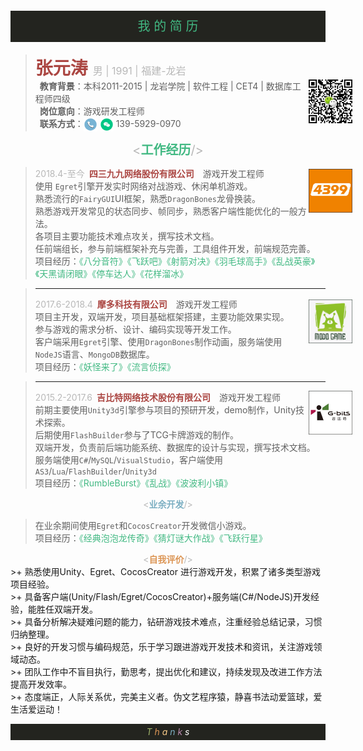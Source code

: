 <p style="background-color:#23241F; width:100%; height:50px;line-height:50px;text-align:center;font-size:20px">
<span style="color:#42B983">我 的 简 历</span>
</p>

><span style="font-size:28px;color:#ab4642;"><strong>张元涛</strong>&nbsp;<span style="color:#b8b8b8;font-size:16px;">男 | 1991 | 福建-龙岩</span></span><br>
><img src="assets/code.jpg"  width="70" height="70" type="image/jpeg" style="float: right;margin-bottom: 1em; margin-right: -3.05em;">
>&ensp;<strong>教育背景</strong>：本科2011-2015 | 龙岩学院 | 软件工程 | CET4 | 数据库工程师四级<br>
>&ensp;<strong>岗位意向</strong>：游戏研发工程师<br>
>&ensp;<strong>联系方式</strong>：<img src="assets/电话2.png"  width="22" height="22" type="image/jpeg" style="vertical-align: middle;"> <img src="assets/微信1.png"  width="22" height="22" type="image/jpeg"  style="vertical-align: middle;"> 139-5929-0970

<center><span style="font-size:20px;color:#b8b8b8"><<span style="color:#42B983"><strong>工作经历</strong></span>/></span></center>

> <span style="color:#b8b8b8">2018.4-至今</span>&ensp;<span style="color:#ab4642"><strong>四三九九网络股份有限公司</strong></span>&ensp;&ensp;游戏开发工程师
><img src="assets/4399.png"  width="70" height="70" type="image/jpeg" style="float: right; margin-top:0.2em;margin-right: -3.05em; "> <br>
>使用 `Egret`引擎开发实时网络对战游戏、休闲单机游戏。<br>
>熟悉流行的`FairyGUI`UI框架，熟悉`DragonBones`龙骨换装。<br>
>熟悉游戏开发常见的状态同步、帧同步，熟悉客户端性能优化的一般方法。<br>
>各项目主要功能技术难点攻关，撰写技术文档。<br>
>任前端组长，参与前端框架补充与完善，工具组件开发，前端规范完善。<br>
>项目经历：<span style="color:#42B983">《八分音符》《飞跃吧》《射箭对决》《羽毛球高手》《乱战英豪》《天黑请闭眼》《停车达人》《花样溜冰》

>---
><span style="color:#b8b8b8">2017.6-2018.4</span>&ensp;<span style="color:#ab4642"><strong>摩多科技有限公司</strong></span>&ensp;&ensp;游戏开发工程师
><img src="assets/modo.png"  width="70" height="70" type="image/jpeg" style="float: right;margin-top: 0.2em; margin-right: -3.05em; "> <br>
>项目主开发，双端开发，项目基础框架搭建，主要功能效果实现。<br>
>参与游戏的需求分析、设计、编码实现等开发工作。<br>
>客户端采用`Egret`引擎、使用`DragonBones`制作动画，服务端使用`NodeJS`语言、`MongoDB`数据库。<br>
>项目经历：<span style="color:#42B983">《妖怪来了》《流言侦探》</span>

>---
><span style="color:#b8b8b8">2015.2-2017.6</span>&ensp;<span style="color:#ab4642"><strong>吉比特网络技术股份有限公司</strong></span>&ensp;&ensp;游戏开发工程师
><img src="assets/gbits.png"  width="70" height="70" type="image/jpeg" style="float: right;margin-top: 0.em;  margin-right: -3.05em; "> <br>
>前期主要使用`Unity3d`引擎参与项目的预研开发，demo制作，Unity技术探索。<br>
>后期使用`FlashBuilder`参与了TCG卡牌游戏的制作。<br>
>双端开发，负责前后端功能系统、数据库的设计与实现，撰写技术文档。<br>
>服务端使用`C#`/`MySQL`/`VisualStudio`，客户端使用`AS3`/`Lua`/`FlashBuilder`/`Unity3d`<br>
>项目经历：<span style="color:#42B983">《RumbleBurst》《乱战》《波波利小镇》</span>

<center><span style="color:#b8b8b8"><<span style="color:#7cafc2"><strong>业余开发</strong></span>/></span></center>

>在业余期间使用`Egret`和`CocosCreator`开发微信小游戏。<br>
>项目经历：<span style="color:#42B983">《经典泡泡龙传奇》《猜灯谜大作战》《飞跃行星》</span>

<center><span style="color:#b8b8b8"><<span style="color:#dc9656"><strong>自我评价</strong></span>/></span></center>
>+ 熟悉使用Unity、Egret、CocosCreator 进行游戏开发，积累了诸多类型游戏项目经验。<br>
>+ 具备客户端(Unity/Flash/Egret/CocosCreator)+服务端(C#/NodeJS)开发经验，能胜任双端开发。<br>
>+ 具备分析解决疑难问题的能力，钻研游戏技术难点，注重经验总结记录，习惯归纳整理。<br>
>+ 良好的开发习惯与编码规范，乐于学习跟进游戏开发技术和资讯，关注游戏领域动态。<br>
>+ 团队工作中不盲目执行，勤思考，提出优化和建议，持续发现及改进工作方法提高开发效率。<br>
>+ 态度端正，人际关系优，完美主义者。伪文艺程序猿，静喜书法动爱篮球，爱生活爱运动！<br>

<p style="background-color:#23241F; width:100%; height:26px;line-height:26px;text-align:center;font-size:14px">
<i>
<span style="color:#a1b56c">T</span>
<span style="color:#dc9656">h</span>
<span style="color:#f7ca88">a</span>
<span style="color:#7cafc2">n</span>
<span style="color:#ba8baf">k</span>
<span style="color:#ffffff">s</span>
</i>
</p>